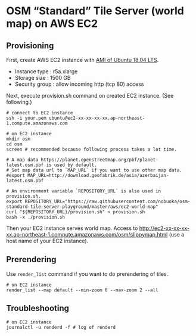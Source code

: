 OSM “Standard” Tile Server (world map) on AWS EC2
=====

## Provisioning

First, create AWS EC2 instance with [AMI of Ubuntu 18.04 LTS](https://aws.amazon.com/marketplace/pp/B07CQ33QKV).

* Instance type : r5a.xlarge
* Storage size : 1500 GB
* Security group : allow incoming http (tcp 80) access

Next, execute provision.sh command on created EC2 instance. (See following.)

```
# connect to EC2 instance
ssh -i your.pem ubuntu@ec2-xx-xx-xx-xx.ap-northeast-1.compute.amazonaws.com

# on EC2 instance
mkdir osm
cd osm
screen # recommended because following process takes a lot time.

# A map data https://planet.openstreetmap.org/pbf/planet-latest.osm.pbf is used by default.
# Set map data url to `MAP_URL` if you want to use other map data.
#export MAP_URL=http://download.geofabrik.de/asia/azerbaijan-latest.osm.pbf

# An environment variable `REPOSITORY_URL` is also used in provision.sh.
export REPOSITORY_URL="https://raw.githubusercontent.com/nobuoka/osm-standard-tile-server-playground/master/aws/ec2-world-map"
curl "${REPOSITORY_URL}/provision.sh" > provision.sh
bash -x ./provision.sh
```

Then your EC2 instance serves world map.
Access to http://ec2-xx-xx-xx-xx.ap-northeast-1.compute.amazonaws.com/osm/slippymap.html (use a host name of your EC2 instance).

## Prerendering

Use `render_list` command if you want to do prerendering of tiles.

```
# on EC2 instance
render_list --map default --min-zoom 0 --max-zoom 2 --all
```

## Troubleshooting

```
# on EC2 instance
journalctl -u renderd -f # log of renderd
```
